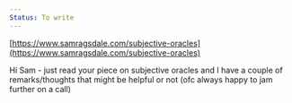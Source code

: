 ```yaml
---
Status: To write
---
```

[https://www.samragsdale.com/subjective-oracles](https://www.samragsdale.com/subjective-oracles)  
  

Hi Sam - just read your piece on subjective oracles and I have a couple of remarks/thoughts that might be helpful or not (ofc always happy to jam further on a call)